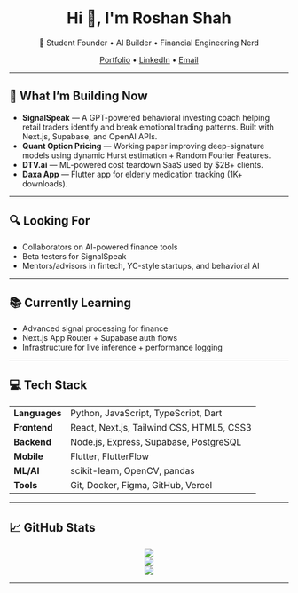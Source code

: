 <h1 align="center">Hi 👋, I'm Roshan Shah</h1>
<p align="center">
  🚀 Student Founder • AI Builder • Financial Engineering Nerd  
</p>

<p align="center">
  <a href="https://bit.ly/3zBBO1P">Portfolio</a> •
  <a href="https://www.linkedin.com/in/roshan-shah11/">LinkedIn</a> •
  <a href="mailto:roshah2007@gmail.com">Email</a>
</p>

---

<h2>🚧 What I’m Building Now</h2>

<ul>
  <li><b>SignalSpeak</b> — A GPT-powered behavioral investing coach helping retail traders identify and break emotional trading patterns. Built with Next.js, Supabase, and OpenAI APIs.</li>
  <li><b>Quant Option Pricing</b> — Working paper improving deep-signature models using dynamic Hurst estimation + Random Fourier Features.</li>
  <li><b>DTV.ai</b> — ML-powered cost teardown SaaS used by $2B+ clients.</li>
  <li><b>Daxa App</b> — Flutter app for elderly medication tracking (1K+ downloads).</li>
</ul>

---

<h2>🔍 Looking For</h2>
<ul>
  <li>Collaborators on AI-powered finance tools</li>
  <li>Beta testers for SignalSpeak</li>
  <li>Mentors/advisors in fintech, YC-style startups, and behavioral AI</li>
</ul>

---

<h2>📚 Currently Learning</h2>
<ul>
  <li>Advanced signal processing for finance</li>
  <li>Next.js App Router + Supabase auth flows</li>
  <li>Infrastructure for live inference + performance logging</li>
</ul>

---

<h2>💻 Tech Stack</h2>

<table>
  <tr>
    <td><b>Languages</b></td>
    <td>Python, JavaScript, TypeScript, Dart</td>
  </tr>
  <tr>
    <td><b>Frontend</b></td>
    <td>React, Next.js, Tailwind CSS, HTML5, CSS3</td>
  </tr>
  <tr>
    <td><b>Backend</b></td>
    <td>Node.js, Express, Supabase, PostgreSQL</td>
  </tr>
  <tr>
    <td><b>Mobile</b></td>
    <td>Flutter, FlutterFlow</td>
  </tr>
  <tr>
    <td><b>ML/AI</b></td>
    <td>scikit-learn, OpenCV, pandas</td>
  </tr>
  <tr>
    <td><b>Tools</b></td>
    <td>Git, Docker, Figma, GitHub, Vercel</td>
  </tr>
</table>

---

<h2>📈 GitHub Stats</h2>

<p align="center">
  <img src="https://github-readme-stats.vercel.app/api?username=roshanshah11&show_icons=true&theme=tokyonight" />
  <br />
  <img src="https://streak-stats.demolab.com?user=roshanshah11&theme=dark" />
  <br />
  <img src="https://github-readme-stats.vercel.app/api/top-langs/?username=roshanshah11&layout=compact&theme=tokyonight" />
</p>

---

